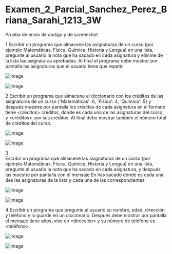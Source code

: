# Examen_2_Parcial_Sanchez_Perez_Briana_Sarahi_1213_3W
Prueba de envio de codigo y de screenshot

1
Escribir un programa que almacene las
asignaturas de un curso (por ejemplo Matemáticas, Física, Química, Historia y
Lengua) en una lista, pregunte al usuario la nota que ha sacado en cada
asignatura y elimine de la lista las asignaturas aprobadas. Al final el
programa debe mostrar por pantalla las asignaturas que el usuario tiene que
repetir.

![image](https://github.com/user-attachments/assets/d6588946-5675-42ac-8dac-cd62e99a42f0)

![image](https://github.com/user-attachments/assets/fd2e9318-f705-411f-afe1-59c088c6f6f4)

2
Escribir un programa que almacene el diccionario
con los créditos de las asignaturas de un curso {'Matemáticas': 6, 'Física': 4, 'Química': 5} y
después muestre por pantalla los créditos de cada asignatura en el
formato <asignatura>
tiene <créditos> créditos, donde <asignatura> es
cada una de las asignaturas del curso, y <créditos> son sus créditos. Al final debe
mostrar también el número total de créditos del curso.

![image](https://github.com/user-attachments/assets/e0b3d167-cafc-41ff-9b73-b8125cf7a983)

![image](https://github.com/user-attachments/assets/9248e5eb-dfb6-4d6a-9140-14f32b16d1aa)

3                                                                                       
Escribir un programa que almacene las
asignaturas de un curso (por ejemplo Matemáticas, Física, Química, Historia y
Lengua) en una lista, pregunte al usuario la nota que ha sacado en cada
asignatura, y después las muestre por pantalla con el mensaje En <asignatura> has sacado <nota> donde <asignatura> es
cada una des las asignaturas de la lista y <nota> cada una de las correspondientes

![image](https://github.com/user-attachments/assets/de6fa247-8676-4aa4-880e-7ddb6dbfed5b)

![image](https://github.com/user-attachments/assets/12abcd6a-a82f-4685-9e84-6b681c27b5f8)

4
Escribir un programa que pregunte al usuario su nombre, edad, dirección y
teléfono y lo guarde en un diccionario. Después debe mostrar por pantalla el
mensaje <nombre> tiene
<edad> años, vive en <dirección> y su número de teléfono es
<teléfono>.

![image](https://github.com/user-attachments/assets/19dab5ca-2ecf-4b99-bdbb-e22a4663b9be)

![image](https://github.com/user-attachments/assets/09047da5-14ef-4437-8c42-c0b6094fdd36)





